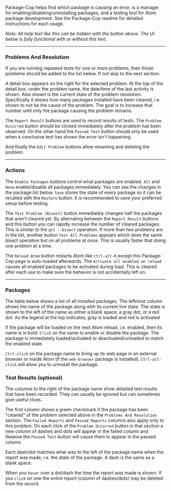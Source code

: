 <helpHeader>

Package-Cop helps find which package is causing an error, is a manager for enabling/disabling/uninstalling packages, and a testing tool for Atom package development. See the Package-Cop readme for detailed instructions for each usage.

*Note: All help text like this can be hidden with the button above. The UI below is fully functional with or without this text.* 

<helpProblems>

---

### Problems And Resolution

If you are running repeated tests for one or more problems, then those problems should be added to the list below. If not skip to the next section.

A detail box appears on the right for the selected problem. At the top of the detail box, under the problem name, the date/time of the last activity is shown.  Also shown is the current state of the problem resolution.  Specifically it shows how many packages installed have been cleared, i.e. shown to not be the cause of the problem.  The goal is to increase that number until only the package causing the problem remains.

The `Report Result` buttons are used to record results of tests.  The `Problem Occurred` button should be clicked immediately after the problem has been observed.  On the other hand the `Passed Test` button should only be used when a conclusive test has shown the error isn't happening.  

And finally the `Edit Problem` buttons allow renaming and deleting the problem.

<helpActions>

---

### Actions

The `Enable Packages` buttons control what packages are enabled.  `All` and `None` enable/disable all packages immediately.  You can see the changes in the package list below.  `Save` stores the state of every package so it can be recalled with the `Restore` button.  It is recommended to save your preferred setup before testing.

The `Test Problem (Bisect)` button immediately changes half the packages that aren't cleared yet.  By alternating between the `Report Result` buttons and this button you can rapidly increase the number of cleared packages.  This is similar to the `git --bisect` operation.  If more than two problems are in the list, another button `Test All Problems` appears which does the same bisect operation but on all problems at once.  This is usually faster that doing one problem at a time.

The `Reload Atom` button restarts Atom like `ctrl-alt-R` except this Package-Cop page is auto-loaded afterwards.  The `Activate all enabled on reload` causes all enabled packages to be activated during load.  This is cleared after each use to make sure the behavior is not accidentally left on.

<helpPackages>

---

### Packages

The table below shows a list of all installed packages.  The leftmost column shows the name of the package along with its current live state.  The state is shown to the left of the name as either a blank space, a gray dot, or a red dot. As the legend at the top indicates, gray is loaded and red is activated

If the package will be loaded on the next Atom reload, i.e. enabled, then its name is in bold. `Click` on the name to enable or disable the package.  The package is immediately loaded/activated or deactivated/unloaded to match the enabled state.

`Ctrl-click` on the package name to bring up its web page in an external browser or inside Atom (if the `web-browser` package is installed). `Ctrl-alt-click` will allow you to uninstall the package.

### Test Results (optional)

The columns to the right of the package name show detailed test results that have been recorded.  They can usually be ignored but can sometimes give useful clues. 

The first column shows a green checkmark if the package has been "cleared" of the problem selected above in the `Problems And Resolution` section. The `Failed Reports` and `Passed Reports` columns also apply only to this problem.  On each click of the `Problem Occurred` button in that section a new column of dashes and dots will appear in the failed column and likewise the `Passed Test` button will cause them to appear in the passed column.

Each dash/dot matches what was to the left of the package name when the report was made, i.e. the state of the package.  A dash is the same as a blank space.

When you `hover` over a dot/dash the time the report was made is shown.  If you `click` on one the entire report (column of dashes/dots) may be deleted from the record.

<end>
